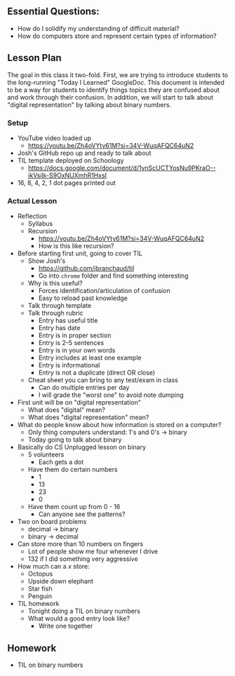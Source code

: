## Essential Questions:

- How do I solidify my understanding of difficult material?
- How do computers store and represent certain types of information?

## Lesson Plan

The goal in this class it two-fold. First, we are trying to introduce students
to the long-running "Today I Learned" GoogleDoc. This document is intended to be
a way for students to identify things topics they are confused about and work
through their confusion. In addition, we will start to talk about "digital
representation" by talking about binary numbers.

### Setup

- YouTube video loaded up
    - https://youtu.be/Zh4oVYty61M?si=34V-WuqAFQC64uN2
- Josh's GitHub repo up and ready to talk about
- TIL template deployed on Schoology
    - https://docs.google.com/document/d/1ynScUCTYosNu9PKraO--jkVsilk-S9OxNUXmhR1HxsI
- 16, 8, 4, 2, 1 dot pages printed out

### Actual Lesson

- Reflection
    - Syllabus
    - Recursion
        - https://youtu.be/Zh4oVYty61M?si=34V-WuqAFQC64uN2
        - How is this like recursion?
- Before starting first unit, going to cover TIL
    - Show Josh's
        - https://github.com/jbranchaud/til
        - Go into `chrome` folder and find something interesting
    - Why is this useful?
        - Forces identification/articulation of confusion
        - Easy to reload past knowledge
    - Talk through template
    - Talk through rubric
        - Entry has useful title
        - Entry has date
        - Entry is in proper section
        - Entry is 2-5 sentences
        - Entry is in your own words
        - Entry includes at least one example
        - Entry is informational
        - Entry is not a duplicate (direct OR close)
    - Cheat sheet you can bring to any test/exam in class
        - Can do multiple entries per day
        - I will grade the "worst one" to avoid note dumping
- First unit will be on "digital representation"
    - What does "digital" mean?
    - What does "digital representation" mean?
- What do people know about how information is stored on a computer?
    - Only thing computers understand: 1's and 0's -> binary
    - Today going to talk about binary
- Basically do CS Unplugged lesson on binary
    - 5 volunteers
        - Each gets a dot
    - Have them do certain numbers
        - 1
        - 13
        - 23
        - 0
    - Have them count up from 0 - 16
        - Can anyone see the patterns?
- Two on board problems
    - decimal -> binary
    - binary -> decimal
- Can store more than 10 numbers on fingers
    - Lot of people show me four whenever I drive
    - 132 if I did something very aggressive
- How much can a _x_ store:
    - Octopus
    - Upside down elephant
    - Star fish
    - Penguin
- TIL homework
    - Tonight doing a TIL on binary numbers
    - What would a good entry look like?
        - Write one together

## Homework
    
- TIL on binary numbers
